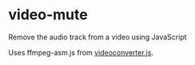 video-mute
==========

Remove the audio track from a video using JavaScript

Uses ffmpeg-asm.js from [videoconverter.js](https://github.com/bgrins/videoconverter.js).
